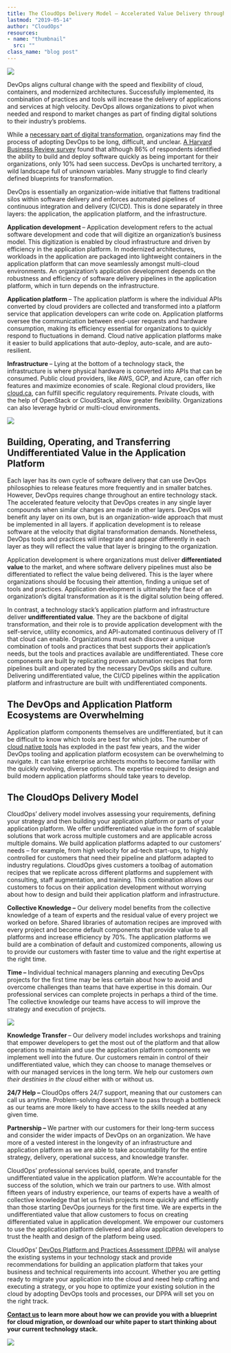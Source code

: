 ```yaml
---
title: The CloudOps Delivery Model – Accelerated Value Delivery through Code and Collaboration
lastmod: "2019-05-14"
author: "CloudOps"
resources:
- name: "thumbnail"
  src: ""
class_name: "blog post"
---
```


<img src="/images/blog/post/CodeCollaboration.png" class="main-blog-image">

<p>DevOps aligns cultural change with the speed and flexibility of cloud, containers, and modernized architectures. Successfully implemented, its combination of practices and tools will increase the delivery of applications and services at high velocity. DevOps allows organizations to pivot when needed and respond to market changes as part of finding digital solutions to their industry’s problems.</p>

<p>While a <a href="https://techbeacon.com/devops/why-agile-devops-are-key-any-digital-transformation">necessary part of digital transformation</a>, organizations may find the process of adopting DevOps to be long, difficult, and unclear. <a href="https://cloud.google.com/blog/topics/perspectives/seven-steps-to-making-devops-a-reality">A Harvard Business Review survey</a> found that although 86% of respondents identified the ability to build and deploy software quickly as being important for their organizations, only 10% had seen success. DevOps is uncharted territory, a wild landscape full of unknown variables. Many struggle to find clearly defined blueprints for transformation.</p>

<p>DevOps is essentially an organization-wide initiative that flattens traditional silos within software delivery and enforces automated pipelines of continuous integration and delivery (CI/CD). This is done separately in three layers: the application, the application platform, and the infrastructure.</p>

<p><strong>Application development </strong>– Application development refers to the actual software development and code that will digitize an organization’s business model. This digitization is enabled by cloud infrastructure and driven by efficiency in the application platform. In modernized architectures, workloads in the application are packaged into lightweight containers in the application platform that can move seamlessly amongst multi-cloud environments. An organization’s application development depends on the robustness and efficiency of software delivery pipelines in the application platform, which in turn depends on the infrastructure.</p>

<p><strong>Application platform </strong>– The application platform is where the individual APIs converted by cloud providers are collected and transformed into a platform service that application developers can write code on. Application platforms oversee the communication between end-user requests and hardware consumption, making its efficiency essential for organizations to quickly respond to fluctuations in demand. Cloud native application platforms make it easier to build applications that auto-deploy, auto-scale, and are auto-resilient.</p>

<p><strong>Infrastructure </strong>– Lying at the bottom of a technology stack, the infrastructure is where physical hardware is converted into APIs that can be consumed. Public cloud providers, like AWS, GCP, and Azure, can offer rich features and maximize economies of scale. Regional cloud providers, like <a href="https://cloud.ca/">cloud.ca</a>, can fulfill specific regulatory requirements. Private clouds, with the help of OpenStack or CloudStack, allow greater flexibility. Organizations can also leverage hybrid or multi-cloud environments.</p>

<img src="/images/blog/post/Differentiated-and-Undifferentiated-Value.png" class="main-blog-image">

<h2>Building, Operating, and Transferring Undifferentiated Value in the Application Platform</h2>

<p>Each layer has its own cycle of software delivery that can use DevOps philosophies to release features more frequently and in smaller batches. However, DevOps requires change throughout an entire technology stack. The accelerated feature velocity that DevOps creates in any single layer compounds when similar changes are made in other layers. DevOps will benefit any layer on its own, but is an organization-wide approach that must be implemented in all layers. if application development is to release software at the velocity that digital transformation demands. Nonetheless, DevOps tools and practices will integrate and appear differently in each layer as they will reflect the value that layer is bringing to the organization.</p>

<p>Application development is where organizations must deliver <strong>differentiated value </strong>to the market, and where software delivery pipelines must also be differentiated to reflect the value being delivered. This is the layer where organizations should be focusing their attention, finding a unique set of tools and practices. Application development is ultimately the face of an organization’s digital transformation as it is the digital solution being offered.</p>

<p>In contrast, a technology stack’s application platform and infrastructure deliver <strong>undifferentiated value</strong>. They are the backbone of digital transformation, and their role is to provide application development with the self-service, utility economics, and API-automated continuous delivery of IT that cloud can enable. Organizations must each discover a unique combination of tools and practices that best supports their application’s needs, but the tools and practices available are undifferentiated. These core components are built by replicating proven automation recipes that form pipelines built and operated by the necessary DevOps skills and culture. Delivering undifferentiated value, the CI/CD pipelines within the application platform and infrastructure are built with undifferentiated components.</p>

<h2>The DevOps and Application Platform Ecosystems are Overwhelming</h2>

<p>Application platform components themselves are undifferentiated, but it can be difficult to know which tools are best for which jobs. The number of <a href="https://landscape.cncf.io/">cloud native tools</a> has exploded in the past few years, and the wider DevOps tooling and application platform ecosystem can be overwhelming to navigate. It can take enterprise architects months to become familiar with the quickly evolving, diverse options. The expertise required to design and build modern application platforms should take years to develop.</p>

<h2>The CloudOps Delivery Model</h2>

<p>CloudOps’ delivery model involves assessing your requirements, defining your strategy and then building your application platform or parts of your application platform. We offer undifferentiated value in the form of scalable solutions that work across multiple customers and are applicable across multiple domains. We build application platforms adapted to our customers’ needs – for example, from high velocity for ad-tech start-ups, to highly controlled for customers that need their pipeline and platform adapted to industry regulations. CloudOps gives customers a toolbag of automation recipes that we replicate across different platforms and supplement with consulting, staff augmentation, and training. This combination allows our customers to focus on their application development without worrying about how to design and build their application platform and infrastructure.</p>

<p><strong>Collective Knowledge –</strong> Our delivery model benefits from the collective knowledge of a team of experts and the residual value of every project we worked on before. Shared libraries of automation recipes are improved with every project and become default components that provide value to all platforms and increase efficiency by 70%. The application platforms we build are a combination of default and customized components, allowing us to provide our customers with faster time to value and the right expertise at the right time.</p>

<p><strong>Time – </strong>Individual technical managers planning and executing DevOps projects for the first time may be less certain about how to avoid and overcome challenges than teams that have expertise in this domain. Our professional services can complete projects in perhaps a third of the time. The collective knowledge our teams have access to will improve the strategy and execution of projects.</p>

<img src="/images/blog/post/CollectiveKnowledge.png" class="main-blog-image">

<p><strong>Knowledge Transfer </strong>– Our delivery model includes workshops and training that empower developers to get the most out of the platform and that allow operations to maintain and use the application platform components we implement well into the future. Our customers remain in control of their undifferentiated value, which they can choose to manage themselves or with our managed services in the long term. We help our customers <em>own their destinies in the cloud </em>either with or without us.</p>

<p><strong>24/7 Help – </strong>CloudOps offers 24/7 support, meaning that our customers can call us anytime. Problem-solving doesn’t have to pass through a bottleneck as our teams are more likely to have access to the skills needed at any given time.</p>

<p><strong>Partnership – </strong>We partner with our customers for their long-term success and consider the wider impacts of DevOps on an organization. We have more of a vested interest in the longevity of an infrastructure and application platform as we are able to take accountability for the entire strategy, delivery, operational success, and knowledge transfer.</p>

<p>CloudOps’ professional services build, operate, and transfer undifferentiated value in the application platform. We’re accountable for the success of the solution, which we train our partners to use. With almost fifteen years of industry experience, our teams of experts have a wealth of collective knowledge that let us finish projects more quickly and efficiently than those starting DevOps journeys for the first time. We are experts in the undifferentiated value that allow customers to focus on creating differentiated value in application development. We empower our customers to use the application platform delivered and allow application developers to trust the health and design of the platform being used.</p>

<p>CloudOps’ <a href="https://www.cloudops.com/devops-platform-and-practices-assessment/">DevOps Platform and Practices Assessment (DPPA)</a> will analyse the existing systems in your technology stack and provide recommendations for building an application platform that takes your business and technical requirements into account. Whether you are getting ready to migrate your application into the cloud and need help crafting and executing a strategy, or you hope to optimize your existing solution in the cloud by adopting DevOps tools and processes, our DPPA will set you on the right track.</p>

<p><a href="https://www.cloudops.com/about-us/contact-us/"><strong>Contact us</strong></a><strong> to learn more about how we can provide you with a blueprint for cloud migration, or download our white paper to start thinking about your current technology stack.</strong></p>

<div class="row">
    <div class="col-xl-8 offset-xl-2 col-lg-10 offset-lg-1 col-md-10 offset-md-1 col-sm-12 col-xs-12 cta-image">
      <img src="/images/blog/cta/white-paper.jpeg">
    </div>
</div>

<div class="divider shortcode-divider"></div>